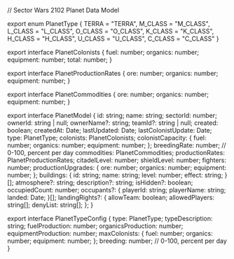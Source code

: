 // Sector Wars 2102 Planet Data Model

export enum PlanetType {
  TERRA = "TERRA",
  M_CLASS = "M_CLASS",
  L_CLASS = "L_CLASS",
  O_CLASS = "O_CLASS",
  K_CLASS = "K_CLASS",
  H_CLASS = "H_CLASS",
  U_CLASS = "U_CLASS",
  C_CLASS = "C_CLASS"
}

export interface PlanetColonists {
  fuel: number;
  organics: number;
  equipment: number;
  total: number;
}

export interface PlanetProductionRates {
  ore: number;
  organics: number;
  equipment: number;
}

export interface PlanetCommodities {
  ore: number;
  organics: number;
  equipment: number;
}

export interface PlanetModel {
  id: string;
  name: string;
  sectorId: number;
  ownerId: string | null;
  ownerName?: string;
  teamId?: string | null;
  created: boolean;
  createdAt: Date;
  lastUpdated: Date;
  lastColonistUpdate: Date;
  type: PlanetType;
  colonists: PlanetColonists;
  colonistCapacity: {
    fuel: number;
    organics: number;
    equipment: number;
  };
  breedingRate: number; // 0-100, percent per day
  commodities: PlanetCommodities;
  productionRates: PlanetProductionRates;
  citadelLevel: number;
  shieldLevel: number;
  fighters: number;
  productionUpgrades: {
    ore: number;
    organics: number;
    equipment: number;
  };
  buildings: {
    id: string;
    name: string;
    level: number;
    effect: string;
  }[];
  atmosphere?: string;
  description?: string;
  isHidden?: boolean;
  occupiedCount: number;
  occupants?: {
    playerId: string;
    playerName: string;
    landed: Date;
  }[];
  landingRights?: {
    allowTeam: boolean;
    allowedPlayers: string[];
    denyList: string[];
  };
}

export interface PlanetTypeConfig {
  type: PlanetType;
  typeDescription: string;
  fuelProduction: number;
  organicsProduction: number;
  equipmentProduction: number;
  maxColonists: {
    fuel: number;
    organics: number;
    equipment: number;
  };
  breeding: number; // 0-100, percent per day
}
